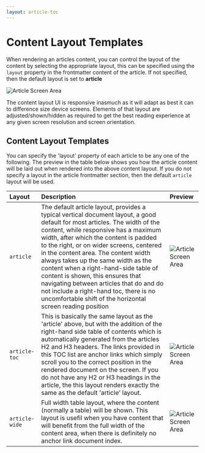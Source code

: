 ```yaml
---
layout: article-toc
---
```

# Content Layout Templates 

When rendering an articles content, you can control the layout of the content by selecting the appropriate 
layout, this can be specified using the `layout` property in the frontmatter content of the article.  If 
not specified, then the default layout is set to **article**

![Article Screen Area]( {{BASE_PATH}}/content/hdocbook/images/article-area.png )

The content layout UI is responsive inasmuch as it will adapt as best it can to difference size device screens. Elements of that layout are adjusted/shown/hidden as required to get the best reading experience at any given screen resolution and screen orientation. 

## Content Layout Templates

You can specify the 'layout' property of each article to be any one of the following. The preview in the table below shows you how the article content will be laid out when rendered into the above content layout.  If you do not specify a layout in the article frontmatter section, then the default `article` layout will be used. 

|Layout|Description|Preview|
|:---|:---|:---|
|<span style="white-space:nowrap;">`article`</span>|The default article layout, provides a typical vertical document layout, a good default for most articles.  The width of the content, while responsive has a maximum width, after which the content is padded to the right, or on wider screens, centered in the content area.  The content width always takes up the same width as the content when a right-hand-side table of content is shown, this ensures that navigating between articles that do and do not include a right-hand toc, there is no uncomfortable shift of the horizontal screen reading position|![Article Screen Area]( {{BASE_PATH}}/content/hdocbook/images/article.png)|
|<span style="white-space:nowrap;">`article-toc`</span>|This is basically the same layout as the 'article' above, but with the addition of the right-hand side table of contents which is automatically generated from the articles H2 and H3 headers.  The links provided in this TOC list are anchor links which simply scroll you to the correct position in the rendered document on the screen.  If you do not have any H2 or H3 headings in the article, the this layout renders exactly the same as the default 'article' layout.|![Article Screen Area]( {{BASE_PATH}}/content/hdocbook/images/article-toc.png )|
|<span style="white-space:nowrap;">`article-wide`<span>|Full width table layout, where the content (normally a table) will be shown. This layout is usefil when you have content that will benefit from the full width of the content area, when there is definitely no anchor link document index.|![Article Screen Area]( {{BASE_PATH}}/content/hdocbook/images/article-wide.png ) |